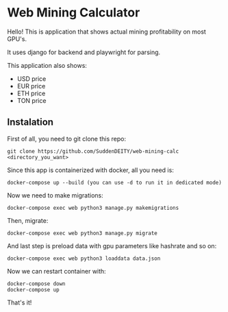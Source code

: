# Web Mining Calculator
Hello! This is application that shows actual mining profitability on most GPU's.

It uses django for backend and playwright for parsing.

This application also shows:
- USD price
- EUR price
- ETH price
- TON price


## Instalation
First of all, you need to git clone this repo:
```
git clone https://github.com/SuddenDEITY/web-mining-calc <directory_you_want>
```
Since this app is containerized with docker, all you need is:
```
docker-compose up --build (you can use -d to run it in dedicated mode)
```
Now we need to make migrations:
```
docker-compose exec web python3 manage.py makemigrations
```
Then, migrate:
```
docker-compose exec web python3 manage.py migrate
```
And last step is preload data with gpu parameters like hashrate and so on:
```
docker-compose exec web python3 loaddata data.json
```
Now we can restart container with:
```
docker-compose down
docker-compose up
```
That's it!
